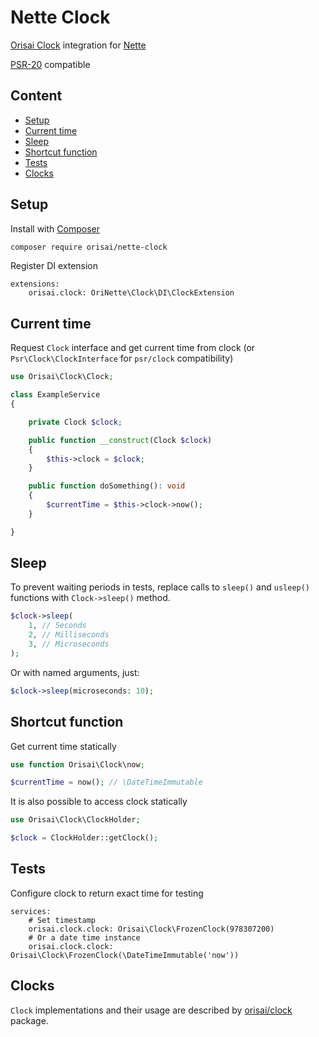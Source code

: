 # Nette Clock

[Orisai Clock](https://github.com/orisai/clock) integration for [Nette](https://nette.org)

[PSR-20](https://www.php-fig.org/psr/psr-20/) compatible

## Content

- [Setup](#setup)
- [Current time](#current-time)
- [Sleep](#sleep)
- [Shortcut function](#shortcut-function)
- [Tests](#tests)
- [Clocks](#clocks)

## Setup

Install with [Composer](https://getcomposer.org)

```sh
composer require orisai/nette-clock
```

Register DI extension

```neon
extensions:
    orisai.clock: OriNette\Clock\DI\ClockExtension
```

## Current time

Request `Clock` interface and get current time from clock (or `Psr\Clock\ClockInterface` for `psr/clock` compatibility)

```php
use Orisai\Clock\Clock;

class ExampleService
{

	private Clock $clock;

	public function __construct(Clock $clock)
	{
		$this->clock = $clock;
	}

	public function doSomething(): void
	{
		$currentTime = $this->clock->now();
	}

}
```

## Sleep

To prevent waiting periods in tests, replace calls to `sleep()` and `usleep()` functions with `Clock->sleep()` method.

```php
$clock->sleep(
	1, // Seconds
	2, // Milliseconds
	3, // Microseconds
);
```

Or with named arguments, just:

```php
$clock->sleep(microseconds: 10);
```

## Shortcut function

Get current time statically

```php
use function Orisai\Clock\now;

$currentTime = now(); // \DateTimeImmutable
```

It is also possible to access clock statically

```php
use Orisai\Clock\ClockHolder;

$clock = ClockHolder::getClock();
```

## Tests

Configure clock to return exact time for testing

```neon
services:
	# Set timestamp
	orisai.clock.clock: Orisai\Clock\FrozenClock(978307200)
	# Or a date time instance
	orisai.clock.clock: Orisai\Clock\FrozenClock(\DateTimeImmutable('now'))
```

## Clocks

`Clock` implementations and their usage are described by [orisai/clock](https://github.com/orisai/clock) package.
